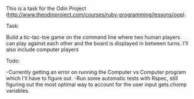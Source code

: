 This is a task for the Odin Project (http://www.theodinproject.com/courses/ruby-programming/lessons/oop).

Task:

Build a tic-tac-toe game on the command line where two human players can play against each other and the board is displayed in between turns. I'll also include computer players

Todo:

-Currently getting an error on running the Computer vs Computer program which I'll have to figure out.
-Run some automatic tests with Rspec, still figuring out the most optimal way to account for the user input gets.chomp variables.

